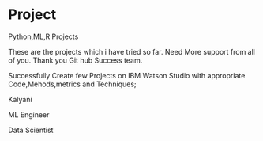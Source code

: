 # Project
Python,ML,R Projects

These are the projects which i have tried so far.
Need More support from all of you.
Thank you Git hub Success team.

Successfully Create few Projects on IBM Watson Studio with appropriate Code,Mehods,metrics and Techniques;

Kalyani

ML Engineer

Data Scientist
